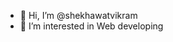 - 👋 Hi, I’m @shekhawatvikram
- 👀 I’m interested in Web developing

<!---
shekhawatvikram/shekhawatvikram is a ✨ special ✨ repository because its `README.md` (this file) appears on your GitHub profile.
You can click the Preview link to take a look at your changes.
--->
